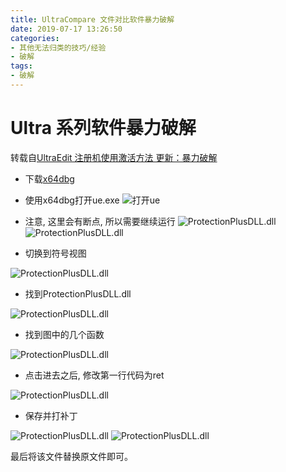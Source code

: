 ```yaml
---
title: UltraCompare 文件对比软件暴力破解
date: 2019-07-17 13:26:50
categories:
- 其他无法归类的技巧/经验
- 破解
tags:
- 破解
---
```


# Ultra 系列软件暴力破解

转载自[UltraEdit 注册机使用激活方法 更新：暴力破解](https://blog.csdn.net/CoderAldrich/article/details/79725475)

<!--more-->

* 下载[x64dbg](https://x64dbg.com/)

* 使用x64dbg打开ue.exe
![打开ue](/images/heck/1.png)

* 注意, 这里会有断点, 所以需要继续运行
![ProtectionPlusDLL.dll](/images/heck/2.png)
![ProtectionPlusDLL.dll](/images/heck/3.png)

* 切换到符号视图

![ProtectionPlusDLL.dll](/images/heck/4.png)

* 找到ProtectionPlusDLL.dll

![ProtectionPlusDLL.dll](/images/heck/5.png)

* 找到图中的几个函数

![ProtectionPlusDLL.dll](/images/heck/6.png)

* 点击进去之后, 修改第一行代码为ret

![ProtectionPlusDLL.dll](/images/heck/7.png)

* 保存并打补丁

![ProtectionPlusDLL.dll](/images/heck/8.png)
![ProtectionPlusDLL.dll](/images/heck/9.png)

最后将该文件替换原文件即可。

